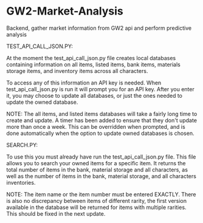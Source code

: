 # GW2-Market-Analysis
Backend, gather market information from GW2 api and perform predictive analysis

TEST_API_CALL_JSON.PY:

At the moment the test_api_call_json.py file creates local databases containing information on all items, listed items, bank items,
materials storage items, and inventory items across all characters.

To access any of this information an API key is needed. When test_api_call_json.py is run it will prompt you for an API key. 
After you enter it, you may choose to update all databases, or just the ones needed to update the owned database.

NOTE: The all items, and listed items databases will take a fairly long time to create and update. A timer has been added
to ensure that they don't update more than once a week. This can be overridden when prompted, and is done automatically when 
the option to update owned databases is chosen.

SEARCH.PY:

To use this you must already have run the test_api_call_json.py file. This file allows you to search your owned items for
a specific item. It returns the total number of items in the bank, material storage and all characters, as well as the number 
of items in the bank, material storage, and all characters inventories.

NOTE: The item name or the item number must be entered EXACTLY. There is also no discrepancy between items of different rarity, 
the first version available in the database will be returned for items with multiple rarities. This should be fixed in the next
update.
